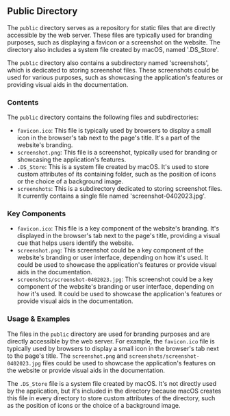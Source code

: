 
## Public Directory

The `public` directory serves as a repository for static files that are directly accessible by the web server. These files are typically used for branding purposes, such as displaying a favicon or a screenshot on the website. The directory also includes a system file created by macOS, named '.DS_Store'. 

The `public` directory also contains a subdirectory named 'screenshots', which is dedicated to storing screenshot files. These screenshots could be used for various purposes, such as showcasing the application's features or providing visual aids in the documentation.

### Contents

The `public` directory contains the following files and subdirectories:

- `favicon.ico`: This file is typically used by browsers to display a small icon in the browser's tab next to the page's title. It's a part of the website's branding.
- `screenshot.png`: This file is a screenshot, typically used for branding or showcasing the application's features.
- `.DS_Store`: This is a system file created by macOS. It's used to store custom attributes of its containing folder, such as the position of icons or the choice of a background image.
- `screenshots`: This is a subdirectory dedicated to storing screenshot files. It currently contains a single file named 'screenshot-0402023.jpg'.

### Key Components

- `favicon.ico`: This file is a key component of the website's branding. It's displayed in the browser's tab next to the page's title, providing a visual cue that helps users identify the website.
- `screenshot.png`: This screenshot could be a key component of the website's branding or user interface, depending on how it's used. It could be used to showcase the application's features or provide visual aids in the documentation.
- `screenshots/screenshot-0402023.jpg`: This screenshot could be a key component of the website's branding or user interface, depending on how it's used. It could be used to showcase the application's features or provide visual aids in the documentation.

### Usage & Examples

The files in the `public` directory are used for branding purposes and are directly accessible by the web server. For example, the `favicon.ico` file is typically used by browsers to display a small icon in the browser's tab next to the page's title. The `screenshot.png` and `screenshots/screenshot-0402023.jpg` files could be used to showcase the application's features on the website or provide visual aids in the documentation.

The `.DS_Store` file is a system file created by macOS. It's not directly used by the application, but it's included in the directory because macOS creates this file in every directory to store custom attributes of the directory, such as the position of icons or the choice of a background image.
